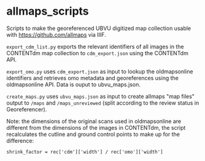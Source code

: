 # allmaps_scripts
Scripts to make the georeferenced UBVU digitized map collection usable with https://github.com/allmaps via IIIF.

`export_cdm_list.py` exports the relevant identifiers of all images in the CONTENTdm map collection to `cdm_export.json` using the CONTENTdm API.

`export_omo.py` uses `cdm_export.json` as input to lookup the oldmapsonline identifiers and retrieves omo metadata and georeferences using the oldmapsonline API. Data is ouput to ubvu_maps.json. 

`create_maps.py` uses `ubvu_maps.json` as input to create allmaps "map files" output to `/maps` and `/maps_unreviewed` (split according to the review status in Georeferencer). 

Note: the dimensions of the original scans used in oldmapsonline are different from the dimensions of the images in CONTENTdm, the script recalculates the cutline and ground control points to make up for the difference:
```
shrink_factor = rec['cdm']['width'] / rec['omo']['width']
```

